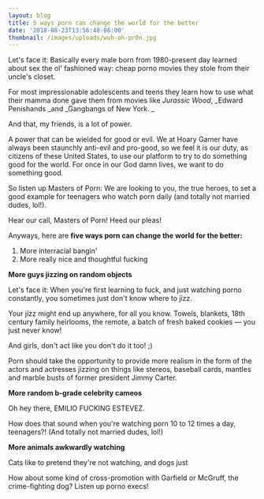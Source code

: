 ```yaml
---
layout: blog
title: 5 ways porn can change the world for the better
date: '2018-08-23T13:56:48-06:00'
thumbnail: /images/uploads/wuh-oh-pr0n.jpg
---
```

Let's face it: Basically every male born from 1980-present day learned about sex the ol' fashioned way: cheap porno movies they stole from their uncle's closet.

For most impressionable adolescents and teens they learn how to use what their mamma done gave them from movies like _Jurassic Wood_, _Edward Penishands _and _Gangbangs of New York. _

And that, my friends, is a lot of power. 

A power that can be wielded for good or evil. We at Hoary Gamer have always been staunchly anti-evil and pro-good, so we feel it is our duty, as citizens of these United States, to use our platform to try to do something good for the world. For once in our God damn lives, we want to do something good. 

So listen up Masters of Porn: We are looking to you, the true heroes, to set a good example for teenagers who watch porn daily (and totally not married dudes, lol!). 

Hear our call, Masters of Porn! Heed our pleas! 

Anyways, here are **five ways porn can change the world for the better:**

1. More interracial bangin'
2. More really nice and thoughtful fucking

**More guys jizzing on random objects**

Let's face it: When you're first learning to fuck, and just watching porno constantly, you sometimes just don't know where to jizz.

Your jizz might end up anywhere, for all you know. Towels, blankets, 18th century family heirlooms, the remote, a batch of fresh baked cookies — you just never know! 

And girls, don't act like you don't do it too! ;)

Porn should take the opportunity to provide more realism in the form of the actors and actresses jizzing on things like stereos, baseball cards, mantles and marble busts of former president Jimmy Carter.

**More random b-grade celebrity cameos**

Oh hey there, EMILIO FUCKING ESTEVEZ. 

How does that sound when you're watching porn 10 to 12 times a day, teenagers?! (And totally not married dudes, lol!)

**More animals awkwardly watching**

Cats like to pretend they're not watching, and dogs just 

How about some kind of cross-promotion with Garfield or McGruff, the crime-fighting dog? Listen up porno execs!
